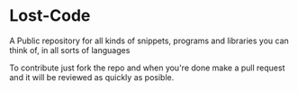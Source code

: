 # Lost-Code
A Public repository for all kinds of snippets, programs and libraries you can think of, in all sorts of languages 

To contribute just fork the repo and when you're done make a pull request and it will be reviewed as quickly as posible.
